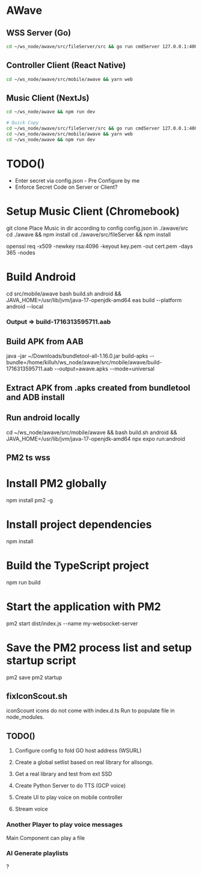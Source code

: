 # AWave
## WSS Server (Go)

```bash
cd ~/ws_node/awave/src/fileServer/src && go run cmdServer 127.0.0.1:4000
```

## Controller Client (React Native)

```bash
cd ~/ws_node/awave/src/mobile/awave && yarn web
```

## Music Client (NextJs)

```bash
cd ~/ws_node/awave && npm run dev
```

```bash
# Quick Copy
cd ~/ws_node/awave/src/fileServer/src && go run cmdServer 127.0.0.1:4000
cd ~/ws_node/awave/src/mobile/awave && yarn web
cd ~/ws_node/awave && npm run dev
```

# TODO()
<!-- - start/stop webrtc call - Mobile -->
<!-- - Enter partyName via controller w/ localstorage - Mobile UI -->
<!-- - Enter secret via controller w/ localstorage - Mobile UI -->
<!-- - Enter partyName via config.json - Pre Configure by me -->
- Enter secret via config.json - Pre Configure by me
- Enforce Secret Code on Server or Client?


# Setup Music Client (Chromebook)
git clone
Place Music in dir according to config
config.json in ./awave/src
cd ./awave && npm install
cd ./awave/src/fileServer && npm install


openssl req -x509 -newkey rsa:4096 -keyout key.pem -out cert.pem -days 365 -nodes

# Build Android
cd src/mobile/awave
bash build.sh android &&  JAVA_HOME=/usr/lib/jvm/java-17-openjdk-amd64  eas build --platform android --local
### Output => build-1716313595711.aab

## Build APK from AAB
java -jar ~/Downloads/bundletool-all-1.16.0.jar build-apks --bundle=/home/killuh/ws_node/awave/src/mobile/awave/build-1716313595711.aab --output=awave.apks --mode=universal

## Extract APK from .apks created from bundletool and ADB install

## Run android locally
cd ~/ws_node/awave/src/mobile/awave && bash build.sh android && JAVA_HOME=/usr/lib/jvm/java-17-openjdk-amd64  npx expo run:android

## PM2 ts wss
# Install PM2 globally
npm install pm2 -g

# Install project dependencies
npm install

# Build the TypeScript project
npm run build

# Start the application with PM2
pm2 start dist/index.js --name my-websocket-server

# Save the PM2 process list and setup startup script
pm2 save
pm2 startup

## fixIconScout.sh
iconScount icons do not come with index.d.ts
Run to populate file in node_modules.

## TODO()
1. Configure config to fold GO host address (WSURL)
2. Create a global setlist based on real library for allsongs.
3. Get a real library and test from ext SSD
4. Create Python Server to do TTS (GCP voice)
5. Create UI to play voice on mobile controller

6. Stream voice

### Another Player to play voice messages
Main Component can play a file

### AI Generate playlists
?

